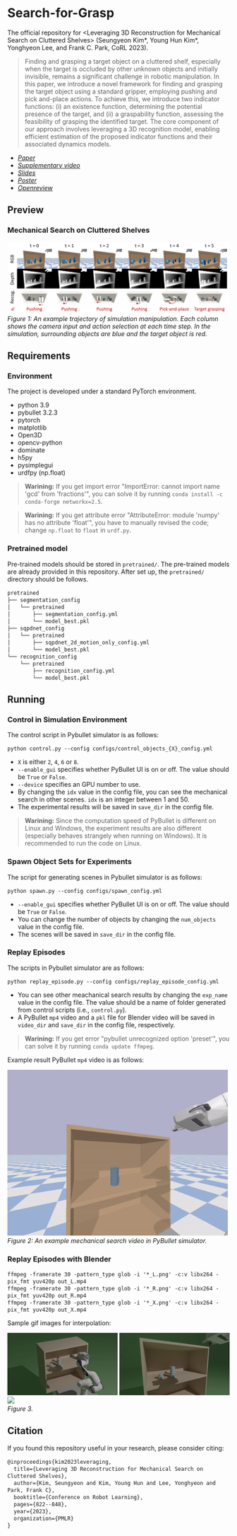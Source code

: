 # Search-for-Grasp
The official repository for \<Leveraging 3D Reconstruction for Mechanical Search on Cluttered Shelves\> (Seungyeon Kim*, Young Hun Kim*, Yonghyeon Lee, and Frank C. Park, CoRL 2023).

> Finding and grasping a target object on a cluttered shelf, especially when the target is occluded by other unknown objects and initially invisible, remains a significant challenge in robotic manipulation. In this paper, we introduce a novel framework for finding and grasping the target object using a standard gripper, employing pushing and pick and-place actions. To achieve this, we introduce two indicator functions: (i) an existence function, determining the potential presence of the target, and (ii) a graspability function, assessing the feasibility of grasping the identified target. The core component of our approach involves leveraging a 3D recognition model, enabling efficient estimation of the proposed indicator functions and their associated dynamics models.

- *[Paper](https://proceedings.mlr.press/v229/kim23a/kim23a.pdf)* 
- *[Supplementary video](https://www.youtube.com/watch?v=FoejNGHf1XM&t=2s)*
- *[Slides](https://drive.google.com/file/d/12B6Xd9QTmh-tj19Ddhc-OTpQF9nHDPcd/view?usp=drive_link)*
- *[Poster](https://drive.google.com/file/d/125g_tewVmJ0L1F-pEZBpRGNSHcpZs8Kw/view?usp=drive_link)*
- *[Openreview](https://openreview.net/forum?id=ycy47ZX0Oc)*

## Preview
### Mechanical Search on Cluttered Shelves
![sim_results](figures/sim_results.PNG)
<I>Figure 1: An example trajectory of simulation manipulation. Each column shows the camera input
and action selection at each time step. In the simulation, surrounding objects are blue and the target
object is red. </I>

## Requirements
### Environment
The project is developed under a standard PyTorch environment.
- python 3.9
- pybullet 3.2.3
- pytorch
- matplotlib
- Open3D
- opencv-python
- dominate
- h5py
- pysimplegui
- urdfpy (np.float)
> **Warining:** If you get import error "ImportError: cannot import name 'gcd' from 'fractions'", you can solve it by running `conda install -c conda-forge networkx=2.5`.

> **Warining:** If you get attribute error "AttributeError: module 'numpy' has no attribute 'float'", you have to manually revised the code; change `np.float` to `float` in `urdf.py`. 

### Pretrained model
Pre-trained models should be stored in `pretrained/`. The pre-trained models are already provided in this repository. After set up, the `pretrained/` directory should be follows.
```
pretrained
├── segmentation_config
│   └── pretrained
│       ├── segmentation_config.yml
│       └── model_best.pkl
├── sqpdnet_config
│   └── pretrained
│       ├── sqpdnet_2d_motion_only_config.yml
│       └── model_best.pkl
└── recognition_config
    └── pretrained
        ├── recognition_config.yml
        └── model_best.pkl
```

## Running
### Control in Simulation Environment
The control script in Pybullet simulator is as follows:
```
python control.py --config configs/control_objects_{X}_config.yml
```
- `X` is either `2`, `4`, `6` or `8`. 
- `--enable_gui` specifies whether PyBullet UI is on or off. The value should be `True` or `False`.
- `--device` specifies an GPU number to use.
- By changing the `idx` value in the config file, you can see the mechanical search in other scenes. `idx` is an integer between 1 and 50.
- The experimental results will be saved in `save_dir` in the config file.
> **Warining:** Since the computation speed of PyBullet is different on Linux and Windows, the experiment results are also different (especially behaves strangely when running on Windows). It is recommended to run the code on Linux.

### Spawn Object Sets for Experiments
The script for generating scenes in Pybullet simulator is as follows:
```
python spawn.py --config configs/spawn_config.yml
```
- `--enable_gui` specifies whether PyBullet UI is on or off. The value should be `True` or `False`.
- You can change the number of objects by changing the `num_objects` value in the config file. 
- The scenes will be saved in `save_dir` in the config file.

### Replay Episodes
The scripts in Pybullet simulator are as follows:
```
python replay_episode.py --config configs/replay_episode_config.yml
```
- You can see other meachanical search results by changing the `exp_name` value in the config file. The value should be a name of folder generated from control scripts (i.e., `control.py`). 
- A PyBullet `mp4` video and a `pkl` file for Blender video will be saved in `video_dir` and `save_dir` in the config file, respectively.
> **Warining:** If you get error "pybullet unrecognized option 'preset'", you can solve it by running `conda update ffmpeg`.

Example result PyBullet `mp4` video is as follows:
<div class="imgCollage">
<span style="width: 100%"><img src="figures/video.gif" width="500"></span>
</div>
  <I>Figure 2: An example mechanical search video in PyBullet simulator.</I>


### Replay Episodes with Blender
```shell
ffmpeg -framerate 30 -pattern_type glob -i '*_L.png' -c:v libx264 -pix_fmt yuv420p out_L.mp4
ffmpeg -framerate 30 -pattern_type glob -i '*_R.png' -c:v libx264 -pix_fmt yuv420p out_R.mp4
ffmpeg -framerate 30 -pattern_type glob -i '*_X.png' -c:v libx264 -pix_fmt yuv420p out_X.mp4
```

Sample gif images for interpolation:
<div class="imgCollage">
<span style="width: 31.8%"><img src="figures/out_L.gif" width="250"></span>
<span style="width: 31.8%"><img src="figures/out_R.gif" width="250"> </span>
<span style="width: 31.8%"><img src="figures/out_X.gif" width="250"> </span>
</div>
  <I>Figure 3. </I>

<!-- ### (Optional) Train Models
If you want to generate your own custom dataset, run the following script:
```shell
python data_generation.py --enable_gui                # PyBullet UI on/off
                          --folder_name test          # folder name of the generated dataset
                          --object_types box cylinder # used object types for data generation
                          --num_objects 4             # can be 1~4; currently the max number of object is 4
                          --push_num 20               # max number of pushing per sequence
                          --training_num 150          # the number of training set; total number of training set is (training_num * push_num)
                          --validation_num 15         # the number of validation set; total number of validation set is (validation_num * push_num)
                          --test_num 15               # the number of test set; total number of test set is (test_num * push_num)
```  -->

## Citation
If you found this repository useful in your research, please consider citing:
```
@inproceedings{kim2023leveraging,
  title={Leveraging 3D Reconstruction for Mechanical Search on Cluttered Shelves},
  author={Kim, Seungyeon and Kim, Young Hun and Lee, Yonghyeon and Park, Frank C},
  booktitle={Conference on Robot Learning},
  pages={822--848},
  year={2023},
  organization={PMLR}
}
```